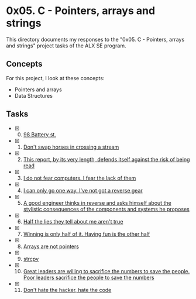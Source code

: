 # 0x05. C - Pointers, arrays and strings
This directory documents my responses to the "0x05. C - Pointers, arrays and strings" project tasks of the ALX SE program. 

## Concepts

  For this project, I look at these concepts:
  - Pointers and arrays
  - Data Structures

## Tasks
- [x] 0. [98 Battery st.]()
- [x] 1. [ Don't swap horses in crossing a stream]()
- [x] 2. [This report, by its very length, defends itself against the risk of being read]()
- [x] 3. [I do not fear computers. I fear the lack of them]()
- [x] 4. [I can only go one way. I've not got a reverse gear]()
- [x] 5. [A good engineer thinks in reverse and asks himself about the stylistic consequences of the components and systems he proposes]()
- [x] 6. [Half the lies they tell about me aren't true]()
- [x] 7. [Winning is only half of it. Having fun is the other half]()
- [x] 8. [Arrays are not pointers]()
- [x] 9. [strcpy]()
- [x] 10. [Great leaders are willing to sacrifice the numbers to save the people. Poor leaders sacrifice the people to save the numbers]()
- [x] 11. [Don't hate the hacker, hate the code]()
